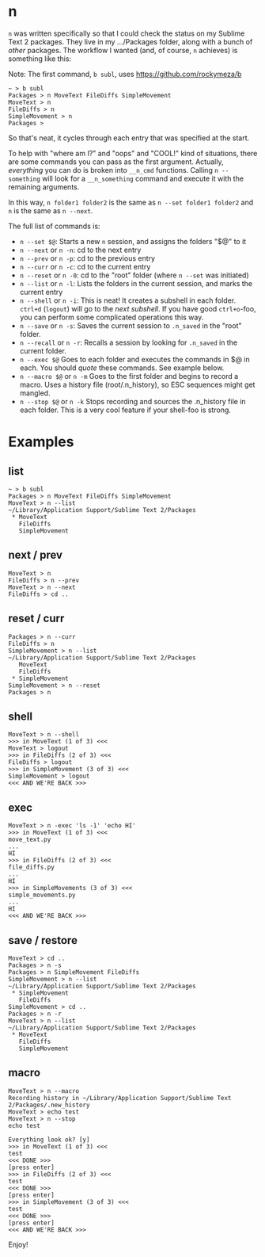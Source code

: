  n
===

`n` was written specifically so that I could check the status on my Sublime Text 2 packages.  They live in my .../Packages folder, along with a bunch of *other* packages.  The workflow I wanted (and, of course, `n` achieves) is something like this:

Note: The first command, `b subl`, uses <https://github.com/rockymeza/b>

```
~ > b subl
Packages > n MoveText FileDiffs SimpleMovement
MoveText > n
FileDiffs > n
SimpleMovement > n
Packages >
```

So that's neat, it cycles through each entry that was specified at the start.

To help with "where am I?" and "oops" and "COOL!" kind of situations, there are some commands you can pass as the first argument.  Actually, *everything* you can do is broken into `__n_cmd` functions.  Calling `n --something` will look for a `__n_something` command and execute it with the remaining arguments.

In this way, `n folder1 folder2` is the same as `n --set folder1 folder2` and `n` is the same as `n --next`.

The full list of commands is:

* `n --set $@`:
  Starts a new `n` session, and assigns the folders "$@" to it
* `n --next` or `n -n`:
  cd to the next entry
* `n --prev` or `n -p`:
  cd to the previous entry
* `n --curr` or `n -c`:
  cd to the current entry
* `n --reset` or `n -0`:
  cd to the "root" folder (where `n --set` was initiated)
* `n --list` or `n -l`:
  Lists the folders in the current session, and marks the current entry
* `n --shell` or `n -i`:
  This is neat!  It creates a subshell in each folder.  `ctrl+d` (`logout`) will go to the *next subshell*.  If you have good `ctrl+o`-foo, you can perform some complicated operations this way.
* `n --save` or `n -s`:
  Saves the current session to `.n_saved` in the "root" folder.
* `n --recall` or `n -r`:
  Recalls a session by looking for `.n_saved` in the current folder.
* `n --exec $@`
  Goes to each folder and executes the commands in $@ in each.
  You should *quote* these commands.  See example below.
* `n --macro $@` or `n -m`
  Goes to the first folder and begins to record a macro.  Uses a history file (root/.n_history), so ESC sequences might get mangled.
* `n --stop $@` or `n -k`
  Stops recording and sources the .n_history file in each folder.
  This is a very cool feature if your shell-foo is strong.


Examples
========

 list
------

```
~ > b subl
Packages > n MoveText FileDiffs SimpleMovement
MoveText > n --list
~/Library/Application Support/Sublime Text 2/Packages
 * MoveText
   FileDiffs
   SimpleMovement
```

 next / prev
-------------

```
MoveText > n
FileDiffs > n --prev
MoveText > n --next
FileDiffs > cd ..
```

 reset / curr
 -------------

```
Packages > n --curr
FileDiffs > n
SimpleMovement > n --list
~/Library/Application Support/Sublime Text 2/Packages
   MoveText
   FileDiffs
 * SimpleMovement
SimpleMovement > n --reset
Packages > n
```

 shell
-------

```
MoveText > n --shell
>>> in MoveText (1 of 3) <<<
MoveText > logout
>>> in FileDiffs (2 of 3) <<<
FileDiffs > logout
>>> in SimpleMovement (3 of 3) <<<
SimpleMovement > logout
<<< AND WE'RE BACK >>>
```

 exec
------

```
MoveText > n -exec 'ls -1' 'echo HI'
>>> in MoveText (1 of 3) <<<
move_text.py
...
HI
>>> in FileDiffs (2 of 3) <<<
file_diffs.py
...
HI
>>> in SimpleMovements (3 of 3) <<<
simple_movements.py
...
HI
<<< AND WE'RE BACK >>>
```

 save / restore
----------------

```
MoveText > cd ..
Packages > n -s
Packages > n SimpleMovement FileDiffs
SimpleMovement > n --list
~/Library/Application Support/Sublime Text 2/Packages
 * SimpleMovement
   FileDiffs
SimpleMovement > cd ..
Packages > n -r
MoveText > n --list
~/Library/Application Support/Sublime Text 2/Packages
 * MoveText
   FileDiffs
   SimpleMovement
```

 macro
-------
```
MoveText > n --macro
Recording history in ~/Library/Application Support/Sublime Text 2/Packages/.new_history
MoveText > echo test
MoveText > n --stop
echo test

Everything look ok? [y]
>>> in MoveText (1 of 3) <<<
test
<<< DONE >>>
[press enter]
>>> in FileDiffs (2 of 3) <<<
test
<<< DONE >>>
[press enter]
>>> in SimpleMovement (3 of 3) <<<
test
<<< DONE >>>
[press enter]
<<< AND WE'RE BACK >>>
```

Enjoy!
